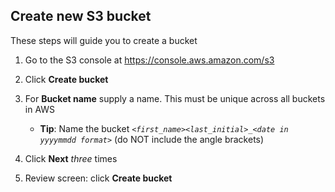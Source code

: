 ## Create new S3 bucket

These steps will guide you to create a bucket

1. Go to the S3 console at <https://console.aws.amazon.com/s3>
1. Click **Create bucket**
1. For **Bucket name** supply a name. This must be unique across all buckets in AWS

    * **Tip**: Name the bucket _`<first_name><last_initial>_<date in yyyymmdd format>`_ (do NOT include the angle brackets)

1. Click **Next** _three_ times
1. Review screen: click **Create bucket**
